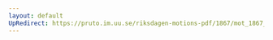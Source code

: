 ```yaml
---
layout: default
UpRedirect: https://pruto.im.uu.se/riksdagen-motions-pdf/1867/mot_1867__ak__113/mot_1867__ak__113-001.pdf
---
```

